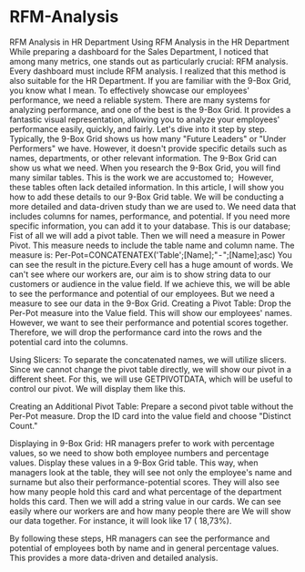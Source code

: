 # RFM-Analysis
RFM Analysis in HR Department
Using RFM Analysis in the HR Department
While preparing a dashboard for the Sales Department, I noticed that among many metrics, one stands out as particularly crucial: RFM analysis. Every dashboard must include RFM analysis. I realized that this method is also suitable for the HR Department. If you are familiar with the 9-Box Grid, you know what I mean.
To effectively showcase our employees' performance, we need a reliable system. There are many systems for analyzing performance, and one of the best is the 9-Box Grid. It provides a fantastic visual representation, allowing you to analyze your employees' performance easily, quickly, and fairly. Let's dive into it step by step.
Typically, the 9-Box Grid shows us how many "Future Leaders" or "Under Performers" we have. However, it doesn't provide specific details such as names, departments, or other relevant information. The 9-Box Grid can show us what we need.
When you research the 9-Box Grid, you will find many similar tables. This is the work we are accustomed to;
 However, these tables often lack detailed information. In this article, I will show you how to add these details to our 9-Box Grid table. We will be conducting a more detailed and data-driven study than we are used to.
We need data that includes columns for names, performance, and potential. If you need more specific information, you can add it to your database.
This is our database;
Fist of all we will add a pivot table. Then we will need a measure in Power Pivot. This measure needs to include the table name and column name. The measure is:
Per-Pot=CONCATENATEX('Table';[Name];" - ";[Name];asc)
You can see the result in the picture.Every cell has a huge amount of words. We can't see where our workers are, our aim is to show string data to our customers or audience in the value field. If we achieve this, we will be able to see the performance and potential of our employees.
But we need a measure to see our data in the 9-Box Grid.
Creating a Pivot Table:
Drop the Per-Pot measure into the Value field. This will show our employees' names. However, we want to see their performance and potential scores together.
Therefore, we will drop the performance card into the rows and the potential card into the columns.

Using Slicers:
To separate the concatenated names, we will utilize slicers.
Since we cannot change the pivot table directly, we will show our pivot in a different sheet. For this, we will use GETPIVOTDATA, which will be useful to control our pivot. We will display them like this.

Creating an Additional Pivot Table:
Prepare a second pivot table without the Per-Pot measure.
Drop the ID card into the value field and choose "Distinct Count."

Displaying in 9-Box Grid:
HR managers prefer to work with percentage values, so we need to show both employee numbers and percentage values.
Display these values in a 9-Box Grid table. This way, when managers look at the table, they will see not only the employee's name and surname but also their performance-potential scores. They will also see how many people hold this card and what percentage of the department holds this card.
Then we will add a string value in our cards. We can see easily where our workers are and how many people there are We will show our data together. For instance, it will look like 17 ( 18,73%).

By following these steps, HR managers can see the performance and potential of employees both by name and in general percentage values. This provides a more data-driven and detailed analysis.
